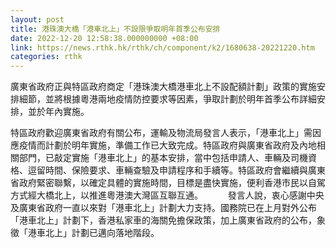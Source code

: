 ```yaml
---
layout: post
title: 港珠澳大橋「港車北上」不設限爭取明年首季公布安排
date: 2022-12-20 12:58:38.000000000 +08:00
link: https://news.rthk.hk/rthk/ch/component/k2/1680638-20221220.htm
categories: rthk
---
```


廣東省政府正與特區政府商定「港珠澳大橋港車北上不設配額計劃」政策的實施安排細節，並將根據粵港兩地疫情防控要求等因素，爭取計劃於明年首季公布詳細安排，並於年內實施。

特區政府歡迎廣東省政府有關公布，運輸及物流局發言人表示，「港車北上」需因應疫情而計劃於明年實施，準備工作已大致完成。特區政府與廣東省政府及內地相關部門，已敲定實施「港車北上」的基本安排，當中包括申請人、車輛及司機資格、逗留時間、保險要求、車輛查驗及申請程序和手續等。特區政府會繼續與廣東省政府緊密聯繫，以確定具體的實施時間，目標是盡快實施，便利香港市民以自駕方式經大橋北上，以推進粵港澳大灣區互聯互通。
　　 
發言人說，衷心感謝中央及廣東省政府一直以來對「港車北上」計劃大力支持。國務院已在上月對外公布「港車北上」計劃下，香港私家車的海關免擔保政策，加上廣東省政府的公布，象徵「港車北上」計劃已邁向落地階段。
　　 

